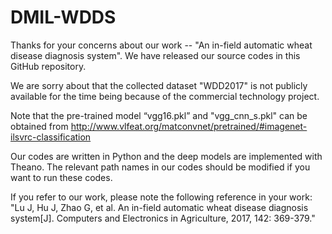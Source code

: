 # DMIL-WDDS
Thanks for your concerns about our work -- "An in-field automatic wheat disease diagnosis system". We have released our source codes in this GitHub repository.

We are sorry about that the collected dataset "WDD2017" is not publicly available for the time being because of the commercial technology project. 

Note that the pre-trained model “vgg16.pkl” and "vgg_cnn_s.pkl" can be obtained from http://www.vlfeat.org/matconvnet/pretrained/#imagenet-ilsvrc-classification

Our codes are written in Python and the deep models are implemented with Theano. The relevant path names in our codes should be modified if you want to run these codes.

If you refer to our work, please note the following reference in your work: "Lu J, Hu J, Zhao G, et al. An in-field automatic wheat disease diagnosis system[J]. Computers and Electronics in Agriculture, 2017, 142: 369-379."


